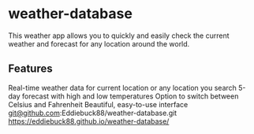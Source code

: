 # weather-database
This weather app allows you to quickly and easily check the current weather and forecast for any location around the world.

## Features
Real-time weather data for current location or any location you search
5-day forecast with high and low temperatures
Option to switch between Celsius and Fahrenheit
Beautiful, easy-to-use interface
git@github.com:Eddiebuck88/weather-database.git
https://eddiebuck88.github.io/weather-database/
